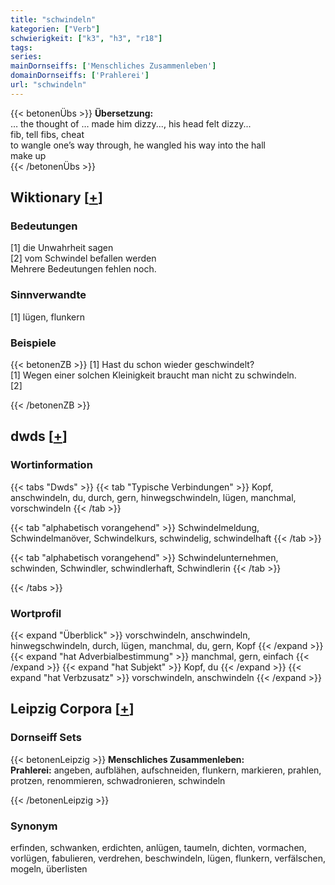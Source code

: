 ```yaml
---
title: "schwindeln"
kategorien: ["Verb"]
schwierigkeit: ["k3", "h3", "r18"]
tags:
series:
mainDornseiffs: ['Menschliches Zusammenleben']
domainDornseiffs: ['Prahlerei']
url: "schwindeln"
---
```


{{< betonenÜbs >}}
**Übersetzung:**  
… the thought of … made him dizzy..., his head felt dizzy...  
fib, tell fibs, cheat  
to wangle one’s way through, he wangled his way into the hall  
make up  
{{< /betonenÜbs >}}

## Wiktionary [[+](https://de.wiktionary.org/wiki/schwindeln)]

### Bedeutungen
[1] die Unwahrheit sagen  
[2] vom Schwindel befallen werden  
Mehrere Bedeutungen fehlen noch.  

### Sinnverwandte
[1] lügen, flunkern  

### Beispiele
{{< betonenZB >}}
[1] Hast du schon wieder geschwindelt?  
[1] Wegen einer solchen Kleinigkeit braucht man nicht zu schwindeln.  
[2]  

{{< /betonenZB >}}


## dwds [[+](https://www.dwds.de/wb/schwindeln)]

### Wortinformation
{{< tabs "Dwds" >}}
{{< tab "Typische Verbindungen" >}}
Kopf, anschwindeln, du, durch, gern, hinwegschwindeln, lügen, manchmal, vorschwindeln
{{< /tab >}}

{{< tab "alphabetisch vorangehend" >}}
Schwindelmeldung, Schwindelmanöver, Schwindelkurs, schwindelig, schwindelhaft
{{< /tab >}}

{{< tab "alphabetisch vorangehend" >}}
Schwindelunternehmen, schwinden, Schwindler, schwindlerhaft, Schwindlerin
{{< /tab >}}

{{< /tabs >}}

### Wortprofil
{{< expand "Überblick" >}} vorschwindeln, anschwindeln, hinwegschwindeln, durch, lügen, manchmal, du, gern, Kopf {{< /expand >}}
{{< expand "hat Adverbialbestimmung" >}} manchmal, gern, einfach {{< /expand >}}
{{< expand "hat Subjekt" >}} Kopf, du {{< /expand >}}
{{< expand "hat Verbzusatz" >}} vorschwindeln, anschwindeln {{< /expand >}}

## Leipzig Corpora [[+](https://corpora.uni-leipzig.de/en/res?word=schwindeln&corpusId=deu_newscrawl-public_2018)]

### Dornseiff Sets
{{< betonenLeipzig >}}
**Menschliches Zusammenleben:**  
**Prahlerei:** angeben, aufblähen, aufschneiden, flunkern, markieren, prahlen, protzen, renommieren, schwadronieren, schwindeln  

{{< /betonenLeipzig >}}

### Synonym
erfinden, schwanken, erdichten, anlügen, taumeln, dichten, vormachen, vorlügen, fabulieren, verdrehen, beschwindeln, lügen, flunkern, verfälschen, mogeln, überlisten

